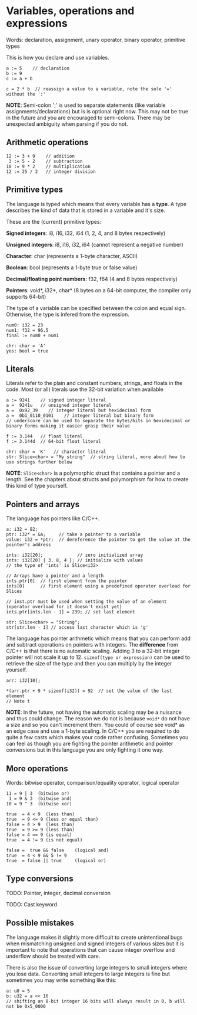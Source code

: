 # Variables, operations and expressions
Words: declaration, assignment, unary operator, binary operator, primitive types

This is how you declare and use variables.
```
a := 5    // declaration
b := 9
c := a + b

c = 2 * b  // reassign a value to a variable, note the sole '=' without the ':'
```

**NOTE**: Semi-colon ';' is used to separate statements (like variable assignments/declarations) but is is optional right now. This may not be true in the future and you are encouraged to semi-colons. There may be unexpected ambiguity when parsing if you do not.

## Arithmetic operations

```
12 := 3 + 9    // addition
 3 := 5 - 2    // subtraction
18 := 9 * 2    // multiplication
12 := 25 / 2   // integer division
```

## Primitive types
The language is typed which means that every variable has a **type**. A type describes the kind of data that is stored in a variable and it's size.

These are the (current) primitive types:

**Signed integers**: i8, i16, i32, i64 (1, 2, 4, and 8 bytes respectively)

**Unsigned integers**: i8, i16, i32, i64 (cannot represent a negative number)

**Character**: char (represents a 1-byte character, ASCII)

**Boolean**: bool (represents a 1-byte true or false value)

**Decimal/floating point numbers**: f32, f64 (4 and 8 bytes respectively)

**Pointers**: void*, i32*, char* (8 bytes on a 64-bit computer, the compiler only supports 64-bit)

The type of a variable can be specified between the colon and equal sign. Otherwise, the type is infered from the expression.
```
num0: i32 = 23
num1: f32 = 96.5
final := num0 + num1

chr: char = 'A'
yes: bool = true
```

## Literals
Literals refer to the plain and constant numbers, strings, and floats in the code.
Most (or all) literals use the 32-bit variation when available

```
a := 9241    // signed integer literal
a =  9241u   // unsigned integer literal
a =  0x92_39    // integer literal but hexidecimal form
a =  0b1_0110_0101    // integer literal but binary form
// underscore can be used to separate the bytes/bits in hexidecimal or binary forms making it easier grasp their value

f := 3.144   // float literal
f := 3.144d  // 64-bit float literal

chr: char = 'K'   // character literal
str: Slice<char> = "My string"  // string literal, more about how to use strings further below
```

**NOTE**: `Slice<char>` is a polymorphic struct that contains a pointer and a length. See the chapters about structs and polymorphism for how to create this kind of type yourself.

## Pointers and arrays
The language has pointers like C/C++.
```
a: i32 = 82;
ptr: i32* = &a;     // take a pointer to a variable
value: i32 = *ptr;  // dereference the pointer to get the value at the pointer's address

ints: i32[20];             // zero initialized array
ints: i32[20] { 3, 8, 4 }; // initialize with values
// the type of 'ints' is Slice<i32>

// Arrays have a pointer and a length
ints.ptr[0]  // first element from the pointer
ints[0]      // first element using a predefined operator overload for Slices

// inst.ptr must be used when setting the value of an element (operator overload for it doesn't exist yet)
ints.ptr[ints.len - 1] = 239; // set last element

str: Slice<char> = "String";
str[str.len - 1] // access last character which is 'g'
```

The language has pointer arithmetic which means that you can perform add and subtract operations on
pointers with integers. The **difference** from C/C++ is that there is no automatic scaling. Adding 3 to a 32-bit integer pointer will not scale it up to 12. `sizeof(type or expression)` can be used to retrieve the size of the type and then you can multiply by the integer yourself.
```
arr: i32[10];

*(arr.ptr + 9 * sizeof(i32)) = 92  // set the value of the last element
// Note t

```

**NOTE**: In the future, not having the automatic scaling may be a nuisance and thus could change. The reason we do not is because `void*` do not have a size and so you can't increment them. You could of course see void* as an edge case and use a 1-byte scaling. In C/C++ you are required to do quite a few casts which makes your code rather confusing. Sometimes you can feel as though you are fighting the pointer arithmetic and pointer conversions but in this language you are only fighting it one way.

## More operations
Words: bitwise operator, comparison/equality operator, logical operator

```
11 = 9 | 3  (bitwise or)
 1 = 9 & 3  (bitwise and)
10 = 9 ^ 3  (bitwise xor)

true  = 4 < 9  (less than)
true  = 9 <= 9 (less or equal than)
false = 4 > 9  (less than)
true  = 9 >= 9 (less than)
false = 4 == 9 (is equal)
true  = 4 != 9 (is not equal)

false =  true && false    (logical and)
true  = 4 < 9 && 5 != 9
true  = false || true     (logical or)
```

## Type conversions
TODO: Pointer, integer, decimal conversion

TODO: Cast keyword

## Possible mistakes
The language makes it slightly more difficult to create unintentional bugs when mismatching
unsigned and signed integers of various sizes but it is important to note that operations
that can cause integer overflow and underflow should be treated with care.

There is also the issue of converting large integers to small integers where you lose data.
Converting small integers to large integers is fine but sometimes you may write something like this:
```
a: u8 = 5
b: u32 = a << 16    
// shifting an 8-bit integer 16 bits will always result in 0, b will not be 0x5_0000

```
